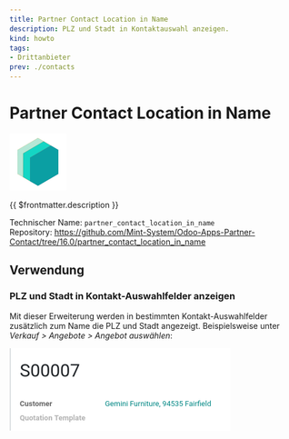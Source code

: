 ```yaml
---
title: Partner Contact Location in Name
description: PLZ und Stadt in Kontaktauswahl anzeigen.
kind: howto
tags:
- Drittanbieter
prev: ./contacts
---
```

# Partner Contact Location in Name
![icon_oms_box](attachments/icons_odoo_mint_system.png)

{{ $frontmatter.description }}

Technischer Name: `partner_contact_location_in_name`\
Repository: <https://github.com/Mint-System/Odoo-Apps-Partner-Contact/tree/16.0/partner_contact_location_in_name>

## Verwendung

### PLZ und Stadt in Kontakt-Auswahlfelder anzeigen

Mit dieser Erweiterung werden in bestimmten Kontakt-Auswahlfelder zusätzlich zum Name die PLZ und Stadt angezeigt. Beispielsweise unter *Verkauf > Angebote > Angebot auswählen*:

![](attachments/Partner%20Contact%20Location%20in%20Name.png)